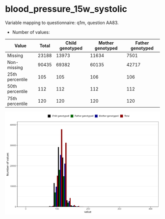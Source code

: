 # blood_pressure_15w_systolic
Variable mapping to questionnaire: q1m, question AA83.
- Number of values:

| Value | Total | Child genotyped | Mother genotyped | Father genotyped |
| ----- | ----- | --------------- | ---------------- | ---------------- |
| Missing | 23188 | 13973 | 11634 | 7501 |
| Non-missing | 90435 | 69382 | 60135 | 42717 |
| 25th percentile | 105 | 105 | 106 | 106 |
| 50th percentile | 112 | 112 | 112 | 112 |
| 75th percentile | 120 | 120 | 120 | 120 |



![](blood_pressure_15w_systolic_n.png)



